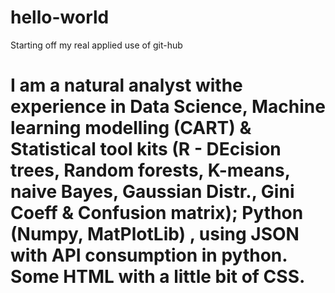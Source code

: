 # hello-world
Starting off my real applied use of git-hub
# I am a natural analyst withe experience in Data Science, Machine learning modelling (CART) & Statistical tool kits (R - DEcision trees, Random forests, K-means, naive Bayes, Gaussian Distr., Gini Coeff & Confusion matrix); Python (Numpy, MatPlotLib) , using JSON with API consumption in python. Some HTML with a little bit of CSS.  
